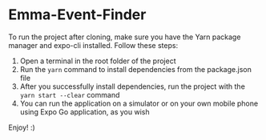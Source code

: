 # Emma-Event-Finder

To run the project after cloning, make sure you have the Yarn package manager and expo-cli installed. Follow these steps:

1. Open a terminal in the root folder of the project
2. Run the `yarn` command to install dependencies from the package.json file
3. After you  successfully install dependencies, run the project with the `yarn start --clear` command
4. You can run the application on a simulator or on your own mobile phone using Expo Go application, as you wish

Enjoy! :)
